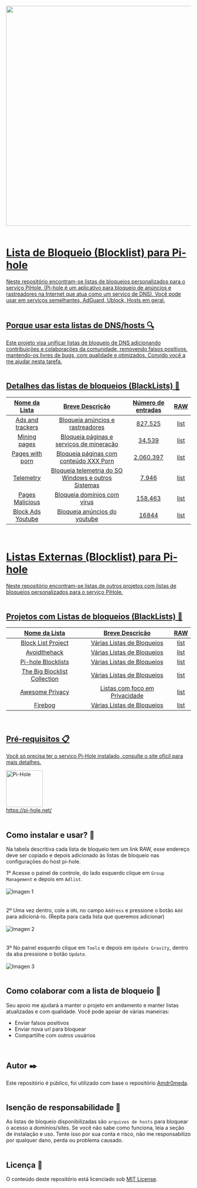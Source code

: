 <a href="https://pi-hole.net/"><img src="https://github.com/zangadoprojets/pi-hole-block-list/blob/main/readme_imagens/PiHoleb.png" width="600px" /><br/><br/>

# Lista de Bloqueio (Blocklist) para Pi-hole 
Neste repositório encontram-se listas de bloqueios personalizados para o serviço PiHole. (Pi-hole é um aplicativo para bloqueio de anúncios e rastreadores na Internet que atua como um serviço de DNS). Você pode usar em serviços semelhantes, AdGuard, Ublock, Hosts em geral.
<br/><br/>
## Porque usar esta listas de DNS/hosts 🔍
Este projeto visa unificar listas de bloqueio de DNS adicionando contribuições e colaborações da comunidade, removendo falsos positivos, mantendo-os livres de bugs, com qualidade e  otimizados. Convido você a me ajudar nesta tarefa.
<br/><br/>
## Detalhes das listas de bloqueios (BlackLists) 📖
|Nome da Lista|Breve Descrição|Número de entradas|RAW|
|:-:|:-:|:--:|:--:|
Ads and trackers | Bloqueia anúncios e rastreadores | 827.525 | [list](https://github.com/zangadoprojets/pi-hole-block-list/raw/main/Adsandtrackers.txt) | 
Mining pages | Bloqueia páginas e serviços de mineração| 34.539 | [list](https://github.com/zangadoprojets/pi-hole-block-list/raw/main/Miningpages.txt) | 
Pages with porn | Bloqueia páginas com conteúdo XXX Porn | 2.060.397 | [list](https://github.com/zangadoprojets/pi-hole-block-list/raw/main/Pornpages.txt) | 
Telemetry | Bloqueia telemetria do SO Windows e outros Sistemas | 7.946 | [list](https://github.com/zangadoprojets/pi-hole-block-list/raw/main/Telemetry.txt) |
Pages Malicious  | Bloqueia domínios com vírus | 158.463 | [list](https://github.com/zangadoprojets/pi-hole-block-list/raw/main/Malicious.txt) |
Block Ads Youtube | Bloqueia anúncios do youtube | 16844 | [list](https://raw.githubusercontent.com/kboghdady/youTube_ads_4_pi-hole/master/youtubelist.txt) |
<br/>  

# Listas Externas (Blocklist) para Pi-hole 
Neste repositório encontram-se listas de outros projetos com listas de bloqueios personalizados para o serviço PiHole.
<br/><br/>
## Projetos com Listas de bloqueios (BlackLists) 📖
|Nome da Lista|Breve Descrição|RAW|
|:-:|:-:|:--:
Block List Project | Várias Listas de Bloqueios | [list](https://github.com/blocklistproject/Lists) | 
Avoidthehack | Várias Listas de Bloqueios| [list](https://avoidthehack.com/best-pihole-blocklists) | 
Pi-hole Blocklists | Várias Listas de Bloqueios | [list](https://github.com/topics/pihole-blocklists) | 
The Big Blocklist Collection | Várias Listas de Bloqueios | [list](https://github.com/sefinek24/PiHole-Blocklist-Collection)|
Awesome Privacy | Listas com foco em Privacidade | [list](https://github.com/pluja/awesome-privacy) |
Firebog | Várias Listas de Bloqueios | [list](https://firebog.net/) |
<br/>  


## Pré-requisitos 📋
Você só precisa ter o serviço Pi-Hole instalado, consulte o site oficil para mais detalhes.

<a href="https://pi-hole.net/"><img src="https://github.com/zangadoprojets/pi-hole-block-list/blob/main/readme_imagens/pi-hole.png" alt="Pi-Hole" width="100px" /><br/>
https://pi-hole.net/
<br/><br/>

## Como instalar e usar? 🔧
Na tabela descritiva cada lista de bloqueio tem um link RAW, esse endereço deve ser copiado e depois adicionado às listas de bloqueio nas configurações do host pi-hole.<br/>

1º Acesse o painel de controle, do lado esquerdo clique em `Group Management` e depois em `Adlist`.<br/><br/>
![Imagen 1](https://github.com/zangadoprojets/pi-hole-block-list/blob/main/readme_imagens/group_management.png)<br/><br/><br/>
2º	Uma vez dentro, cole a `URL` no campo `Address` e pressione o botão `Add` para adicioná-lo. (Repita para cada lista que queremos adicionar)<br/><br/>
![Imagen 2](https://github.com/zangadoprojets/pi-hole-block-list/blob/main/readme_imagens/address_add.png)<br/><br/><br/>
3º	No painel esquerdo clique em `Tools` e depois em `Update Gravity`, dentro da aba pressione o botão `Update`.<br/><br/>
![Imagen 3](https://github.com/zangadoprojets/pi-hole-block-list/blob/main/readme_imagens/tools_update_gravity_update.png)<br/><br/>

## Como colaborar com a lista de bloqueio 🙋
Seu apoio me ajudará a manter o projeto em andamento e manter listas atualizadas e com qualidade. Você pode apoiar de várias maneiras:
- Enviar falsos positivos
- Enviar nova url para bloquear
- Compartilhe com outros usuários
<br/>

## Autor ✒️
Este repositório é público, foi utilizado com base o repositório [Amdr0meda](https://github.com/Amdr0meda/Blocklist_Pi_Hole).
<br/><br/>

## Isenção de responsabilidade 🚨
As listas de bloqueio disponibilizadas são `arquivos de hosts` para bloquear o acesso a domínios/sites. Se você não sabe como funciona, leia a seção de instalação e uso. Tente isso por sua conta e risco, não me responsabilizo por qualquer dano, perda ou problema causado.
<br/><br/>

## Licença 📄
O conteúdo deste repositório está licenciado sob [MIT License](https://github.com/zangadoprojets/pi-hole-blocklist/blob/main/LICENSE). 
<br/><br/>
